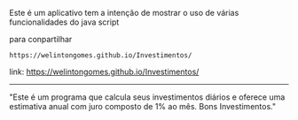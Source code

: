 Este é um aplicativo tem a intenção de mostrar o uso de várias funcionalidades do java script

para conpartilhar

    https://welintongomes.github.io/Investimentos/

link: https://welintongomes.github.io/Investimentos/

------------------------------------------------------------------------------------------  
"Este é um programa que calcula seus investimentos diários e oferece uma estimativa anual 
com juro composto de 1% ao mês. Bons Investimentos."
